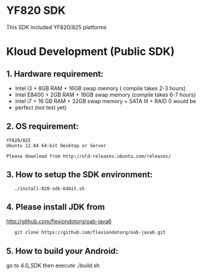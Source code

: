 YF820 SDK
=============

This SDK included YF820/825 platforms

Kloud Development (Public SDK)
==============================

## 1. Hardware requirement:

   - Intel i3 + 8GB RAM + 16GB swap memory ( compile takes 2-3 hours)
   - Intel E8400 + 2GB RAM + 16GB swap memory (compile takes 6-7 hours)
   - Intel i7 + 16 GB RAM + 32GB swap memory + SATA III + RAID 0 would be 
   - perfect (not test yet)

## 2. OS requirement:

    YF820/825
    Ubuntu 12.04 64-bit Desktop or Server 
    
    Please download from http://old-releases.ubuntu.com/releases/

## 3. How to setup the SDK environment:

```shell    
   ./install-820-sdk-64bit.sh
```

## 4. Please install JDK from 
    
   http://github.com/flexiondotorg/oab-java6

```shell
   git clone https://github.com/flexiondotorg/oab-java6.git
```

## 5. How to build your Android:

   go to 4.0_SDK then execute ./build.sh



